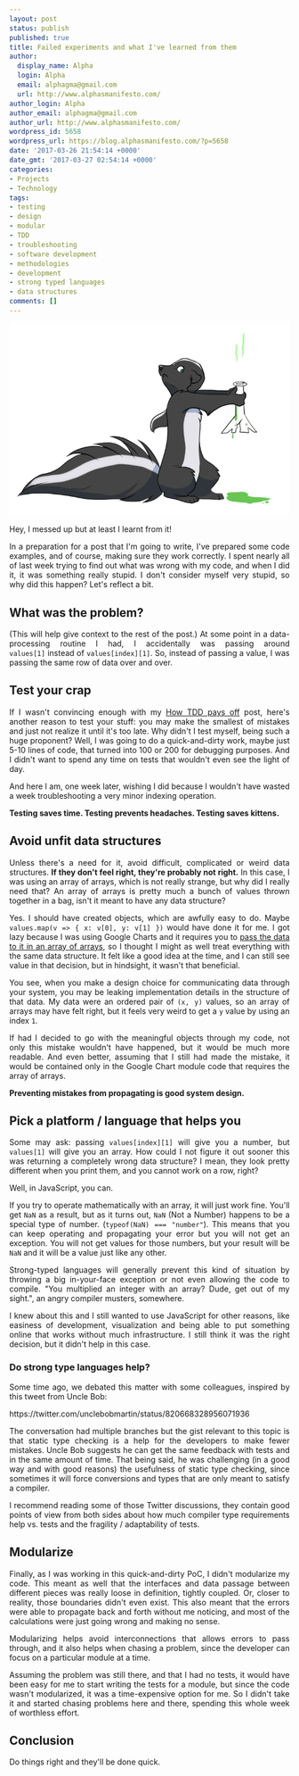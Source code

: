 ```yaml
---
layout: post
status: publish
published: true
title: Failed experiments and what I've learned from them
author:
  display_name: Alpha
  login: Alpha
  email: alphagma@gmail.com
  url: http://www.alphasmanifesto.com/
author_login: Alpha
author_email: alphagma@gmail.com
author_url: http://www.alphasmanifesto.com/
wordpress_id: 5658
wordpress_url: https://blog.alphasmanifesto.com/?p=5658
date: '2017-03-26 21:54:14 +0000'
date_gmt: '2017-03-27 02:54:14 +0000'
categories:
- Projects
- Technology
tags:
- testing
- design
- modular
- TDD
- troubleshooting
- software development
- methodologies
- development
- strong typed languages
- data structures
comments: []
---
```


![](/assets/Experiment.png)

Hey, I messed up but at least I learnt from it!

<p style="text-align: justify;">In a preparation for a post that I'm going to write, I've prepared some code examples, and of course, making sure they work correctly. I spent nearly all of last week trying to find out what was wrong with my code, and when I did it, it was something really stupid. I don't consider myself very stupid, so why did this happen? Let's reflect a bit.</p>
<p><!--more--></p>
<h2>What was the problem?</h2>
<p style="text-align: justify;">(This will help give context to the rest of the post.) At some point in a data-processing routine I had, I accidentally was passing around <code>values[1]</code>&nbsp;instead of <code>values[index][1]</code>. So, instead of passing a value, I was passing the same row of data over and over.</p>
<h2>Test your crap</h2>
<p style="text-align: justify;">If I wasn't convincing enough with my <a href="https://blog.alphasmanifesto.com/2015/03/30/how-tdd-pays-off/">How TDD pays off</a> post, here's another reason to test your stuff: you may make the smallest of mistakes and just not realize it until it's too late. Why didn't I test myself, being such a huge proponent? Well, I was going to do a quick-and-dirty work, maybe just 5-10 lines of code, that turned into 100 or 200 for debugging purposes. And I didn't want to spend any time on tests that wouldn't even see the light of day.</p>
<p style="text-align: justify;">And here I am, one week later, wishing I did because I wouldn't have wasted a week troubleshooting a very minor indexing operation.</p>
<p style="text-align: justify;"><strong>Testing saves time. Testing prevents headaches. Testing saves kittens.</strong></p>
<h2>Avoid unfit&nbsp;data structures</h2>
<p style="text-align: justify;">Unless there's a need for it, avoid difficult, complicated or weird data structures. <strong>If they don't feel right, they're probably not right.</strong> In this case, I was using an array of arrays, which is not really strange, but why did I really need that? An array of arrays is pretty much a bunch of values&nbsp;thrown together in a bag, isn't it meant to have any data structure?</p>
<p style="text-align: justify;">Yes. I should have created objects, which are awfully easy to do. Maybe <code>values.map(v => { x: v[0], y: v[1] })</code>&nbsp;would have done it for me. I got lazy because I was using Google Charts and it requires you to <a href="https://developers.google.com/chart/interactive/docs/basic_preparing_data">pass the data to it in an array of arrays</a>, so I thought I might as well treat everything with the same data structure. It felt like a good idea at the time, and I can still see value in that decision, but in hindsight, it wasn't that beneficial.</p>
<p style="text-align: justify;">You see, when you make a design choice for communicating data through your system, you may be leaking implementation details in the structure of that data. My data were an ordered pair of <code>(x, y)</code>&nbsp;values, so an array of arrays may have felt right, but it feels very weird to get a <code>y</code>&nbsp;value by using an index <code>1</code>.</p>
<p style="text-align: justify;">If had I decided to go with the meaningful objects through my code, not only this mistake wouldn't have happened, but it would be much more readable. And even better, assuming that I still had made the mistake, it would be contained only in the Google Chart module code that requires the array of arrays.</p>
<p style="text-align: justify;"><strong>Preventing mistakes from propagating is good system design.</strong></p>
<h2>Pick a platform / language that helps you</h2>
<p style="text-align: justify;">Some may ask: passing <code>values[index][1]</code>&nbsp;will give you a number, but <code>values[1]</code>&nbsp;will give you an array. How could I not figure it out sooner this was returning a completely wrong data structure? I mean, they look pretty different when you print them, and you cannot work on a row, right?</p>
<p style="text-align: justify;">Well, in JavaScript, you can.</p>
<p style="text-align: justify;">If you try to operate mathematically with an array, it will just work fine. You'll get <code>NaN</code>&nbsp;as a result, but as it turns out, <code>NaN</code>&nbsp;(Not a Number) happens to be a special type of number. (<code>typeof(NaN) === "number"</code>). This means that you can keep operating and propagating your error but you will not get an exception. You will not get values for those numbers, but your result will be <code>NaN</code>&nbsp;and it will be a value just like any other.</p>
<p style="text-align: justify;">Strong-typed languages will generally prevent this kind of situation by throwing a big in-your-face exception or not even allowing the code to compile. "You multiplied an integer with an array? Dude, get out of my sight.", an angry compiler musters, somewhere.</p>
<p style="text-align: justify;">I knew about this and I still wanted to use JavaScript for other reasons, like easiness of development, visualization and being able to put something online that works without much infrastructure. I still think it was the right decision, but it didn't help in this case.</p>
<h3 style="text-align: justify;">Do strong type languages help?</h3>
<p style="text-align: justify;">Some time ago, we debated this matter with some colleagues, inspired by this tweet from Uncle Bob:</p>
<p>https://twitter.com/unclebobmartin/status/820668328956071936</p>
<p style="text-align: justify;">The conversation had multiple branches but the gist&nbsp;relevant to this topic is that static type checking is a help for the developers to make fewer mistakes. Uncle Bob suggests he can get the same feedback with tests and in the same amount of time. That being said, he was challenging (in a good way and with good reasons) the usefulness of static type checking, since sometimes it will force conversions and types that are only meant to satisfy a compiler.</p>
<p style="text-align: justify;">I recommend&nbsp;reading some of those Twitter discussions, they contain good points of view from both sides about how much compiler type requirements help vs. tests and the fragility / adaptability of tests.</p>
<h2>Modularize</h2>
<p style="text-align: justify;">Finally, as I was working in this quick-and-dirty PoC, I didn't modularize my code. This meant as well that the interfaces and data passage between different pieces was really loose in definition, tightly coupled. Or, closer to reality, those boundaries didn't even exist. This also meant that the errors were able to propagate back and forth without me noticing, and most of the calculations&nbsp;were just going wrong and making no sense.</p>
<p style="text-align: justify;">Modularizing helps avoid interconnections that allows errors to pass through, and it also helps when chasing a problem, since the developer&nbsp;can focus on a particular module at a time.</p>
<p style="text-align: justify;">Assuming the problem was still there, and that I had no tests, it would have been easy for me to start writing the tests for a module, but since the code wasn't modularized, it was a time-expensive option for me. So I didn't take it and started chasing problems here and there, spending this whole week of worthless effort.</p>
<h2>Conclusion</h2>
<p>Do things right and they'll be done quick.</p>
